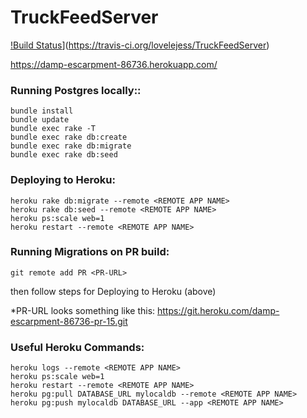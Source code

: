 # TruckFeedServer
[!Build Status](https://travis-ci.org/lovelejess/TruckFeedServer.svg?branch=master)](https://travis-ci.org/lovelejess/TruckFeedServer)

https://damp-escarpment-86736.herokuapp.com/

### Running Postgres locally::
```
bundle install
bundle update
bundle exec rake -T
bundle exec rake db:create
bundle exec rake db:migrate
bundle exec rake db:seed
```

### Deploying to Heroku:
```
heroku rake db:migrate --remote <REMOTE APP NAME>
heroku rake db:seed --remote <REMOTE APP NAME>
heroku ps:scale web=1
heroku restart --remote <REMOTE APP NAME>
```

### Running Migrations on PR build:
```
git remote add PR <PR-URL>
 ```
then follow steps for Deploying to Heroku (above)

*PR-URL looks something like this: https://git.heroku.com/damp-escarpment-86736-pr-15.git

### Useful Heroku Commands:
```
heroku logs --remote <REMOTE APP NAME>
heroku ps:scale web=1
heroku restart --remote <REMOTE APP NAME>
heroku pg:pull DATABASE_URL mylocaldb --remote <REMOTE APP NAME>
heroku pg:push mylocaldb DATABASE_URL --app <REMOTE APP NAME>
```

